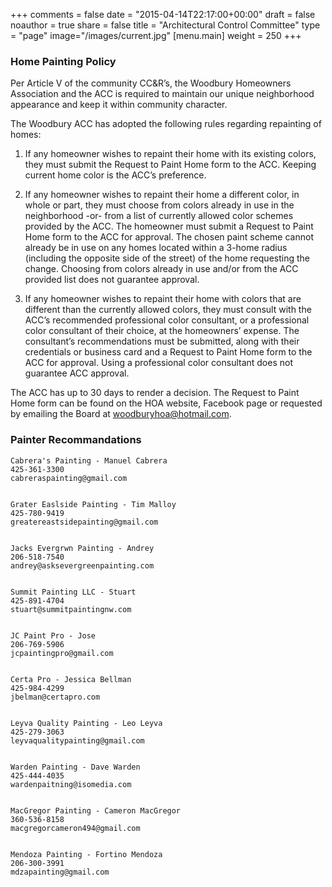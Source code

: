 +++
comments = false
date = "2015-04-14T22:17:00+00:00"
draft = false
noauthor = true
share = false
title = "Architectural Control Committee"
type = "page"
image="/images/current.jpg"
[menu.main]
weight = 250
+++

### Home Painting Policy
Per Article V of the community CC&R’s, the Woodbury Homeowners Association and the ACC is required to maintain our unique neighborhood appearance and keep it within community character.

The Woodbury ACC has adopted the following rules regarding repainting of homes:

1. If any homeowner wishes to repaint their home with its existing colors, they must submit the Request to Paint Home form to the ACC. Keeping current home color is the ACC’s preference.

2. If any homeowner wishes to repaint their home a different color, in whole or part, they must choose from colors already in use in the neighborhood -or- from a list of currently allowed color schemes provided by the ACC. The homeowner must submit a Request to Paint Home form to the ACC for approval. The chosen paint scheme cannot already be in use on any homes located within a 3-home radius (including the opposite side of the street) of the home requesting the change. Choosing from colors already in use and/or from the ACC provided list does not guarantee approval.

3. If any homeowner wishes to repaint their home with colors that are different than the currently allowed colors, they must consult with the ACC’s recommended professional color consultant, or a professional color consultant of their choice, at the homeowners’ expense. The consultant’s recommendations must be submitted, along with their credentials or business card and a Request to Paint Home form to the ACC for approval. Using a professional color consultant does not guarantee ACC approval.

The ACC has up to 30 days to render a decision. The Request to Paint Home form can be found on the HOA website, Facebook page or requested by emailing the Board at [woodburyhoa@hotmail.com](mailto:woodburyhoa@hotmail.com).

### Painter Recommandations

    Cabrera's Painting - Manuel Cabrera
    425-361-3300
    cabreraspainting@gmail.com


    Grater Easlside Painting - Tim Malloy
    425-780-9419
    greatereastsidepainting@gmail.com


    Jacks Evergrwn Painting - Andrey
    206-518-7540
    andrey@asksevergreenpainting.com


    Summit Painting LLC - Stuart
    425-891-4704
    stuart@summitpaintingnw.com


    JC Paint Pro - Jose
    206-769-5906
    jcpaintingpro@gmail.com


    Certa Pro - Jessica Bellman
    425-984-4299
    jbelman@certapro.com


    Leyva Quality Painting - Leo Leyva
    425-279-3063
    leyvaqualitypainting@gmail.com


    Warden Painting - Dave Warden
    425-444-4035
    wardenpaitning@isomedia.com


    MacGregor Painting - Cameron MacGregor
    360-536-8158
    macgregorcameron494@gmail.com


    Mendoza Painting - Fortino Mendoza
    206-300-3991
    mdzapainting@gmail.com